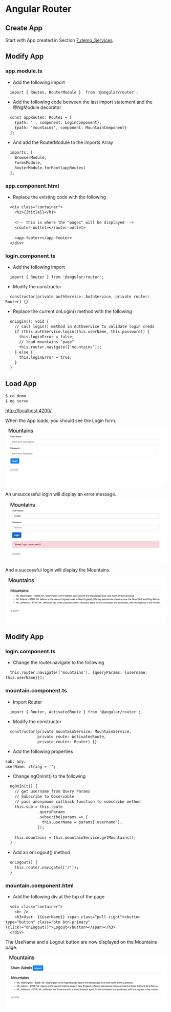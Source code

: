 # Angular Router

## Create App
Start with App created in Section [7_demo_Services](https://github.com/RMF-HCA2/MEAN/tree/master/4_Angular/7_demo_Services).

## Modify App


### app.module.ts
+ Add the following import
```
  import { Routes, RouterModule }  from '@angular/router';
```

+ Add the following code between the last import statement and the @NgModule decorator
```
  const appRoutes: Routes = [
    {path: '', component: LoginComponent},
    {path: 'mountains', component: MountainComponent}
  ];
```

+ And add the RouterModule to the imports Array
```
  imports: [
    BrowserModule,
    FormsModule,
    RouterModule.forRoot(appRoutes)
  ],
```


### app.component.html
+ Replace the existing code with the following
```
  <div class="container">
    <h1>{{title}}</h1>

    <!-- this is where the "pages" will be displayed -->
    <router-outlet></router-outlet>

    <app-footer></app-footer>
  </div>
```


### login.component.ts
+ Add the following import
```
  import { Router } from '@angular/router';
```

+ Modify the constructor
```
  constructor(private authService: AuthService, private router: Router) {}
```

+ Replace the current onLogin() method with the following
```
  onLogin(): void {
    // call login() method in AuthService to validate login creds
    if (this.authService.login(this.userName, this.password)) {
      this.loginError = false;
      // load mountains "page"
      this.router.navigate(['mountains']);
    } else {
      this.loginError = true;
    }
  }
```


## Load App
```
$ cd demo
$ ng serve
```

[http://localhost:4200/](http://localhost:4200/)


When the App loads, you should see the Login form.


![Angular](img/img_1.png?raw=true "Angular")


An unsuccessful login will display an error message.


![Angular](img/img_2.png?raw=true "Angular")


And a successful login will display the Mountains.


![Angular](img/img_3.png?raw=true "Angular")


## Modify App

### login.component.ts
+ Change the router.navigate to the following
```
  this.router.navigate(['mountains'], {queryParams: {username: this.userName}});
```


### mountain.component.ts
+ Import Router
```
  import { Router, ActivatedRoute } from '@angular/router';
```

+ Modify the constructor
```
  constructor(private mountainService: MountainService,
              private route: ActivatedRoute,
              private router: Router) {}
```

+ Add the following properties
```
sub: any;
userName: string = '';
```

+ Change ngOnInit() to the following
```
  ngOnInit() {
    // get username from Query Params
    // Subscribe to Observable
    // pass anonymoue callback function to subscribe method
    this.sub = this.route
              .queryParams
              .subscribe(params => {
                this.userName = params['username'];
              });
    
    this.mountains = this.mountainService.getMountains();
  }
```

+ Add an onLogout() method
```
  onLogout() {
    this.router.navigate(['/']);
  }
```


### mountain.component.html
+ Add the following div at the top of the page
```
  <div class="container">
    <hr />
    <h3>User: {{userName}} <span class="pull-right"><button type="button" class="btn btn-primary" (click)="onLogout()">Logout</button></span></h3>
  </div>
```


The UseName and a Logout button are now displayed on the Mountains page.


![AngularJS](img/img_4.png?raw=true "AngularJS")
